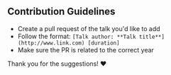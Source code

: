 ## Contribution Guidelines

* Create a pull request of the talk you'd like to add
* Follow the format: `[Talk author: **Talk title**](http://www.link.com) [duration]`
* Make sure the PR is related to the correct year

Thank you for the suggestions! :heart:
